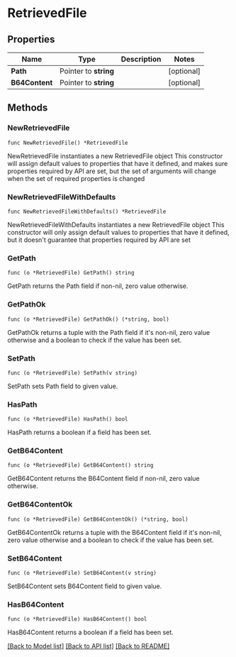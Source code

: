 # RetrievedFile

## Properties

Name | Type | Description | Notes
------------ | ------------- | ------------- | -------------
**Path** | Pointer to **string** |  | [optional] 
**B64Content** | Pointer to **string** |  | [optional] 

## Methods

### NewRetrievedFile

`func NewRetrievedFile() *RetrievedFile`

NewRetrievedFile instantiates a new RetrievedFile object
This constructor will assign default values to properties that have it defined,
and makes sure properties required by API are set, but the set of arguments
will change when the set of required properties is changed

### NewRetrievedFileWithDefaults

`func NewRetrievedFileWithDefaults() *RetrievedFile`

NewRetrievedFileWithDefaults instantiates a new RetrievedFile object
This constructor will only assign default values to properties that have it defined,
but it doesn't guarantee that properties required by API are set

### GetPath

`func (o *RetrievedFile) GetPath() string`

GetPath returns the Path field if non-nil, zero value otherwise.

### GetPathOk

`func (o *RetrievedFile) GetPathOk() (*string, bool)`

GetPathOk returns a tuple with the Path field if it's non-nil, zero value otherwise
and a boolean to check if the value has been set.

### SetPath

`func (o *RetrievedFile) SetPath(v string)`

SetPath sets Path field to given value.

### HasPath

`func (o *RetrievedFile) HasPath() bool`

HasPath returns a boolean if a field has been set.

### GetB64Content

`func (o *RetrievedFile) GetB64Content() string`

GetB64Content returns the B64Content field if non-nil, zero value otherwise.

### GetB64ContentOk

`func (o *RetrievedFile) GetB64ContentOk() (*string, bool)`

GetB64ContentOk returns a tuple with the B64Content field if it's non-nil, zero value otherwise
and a boolean to check if the value has been set.

### SetB64Content

`func (o *RetrievedFile) SetB64Content(v string)`

SetB64Content sets B64Content field to given value.

### HasB64Content

`func (o *RetrievedFile) HasB64Content() bool`

HasB64Content returns a boolean if a field has been set.


[[Back to Model list]](../README.md#documentation-for-models) [[Back to API list]](../README.md#documentation-for-api-endpoints) [[Back to README]](../README.md)


